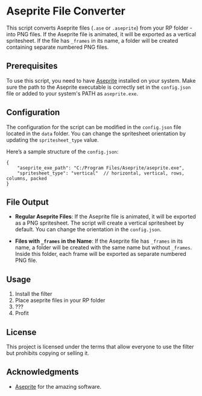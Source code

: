 # Aseprite File Converter

This script converts Aseprite files (`.ase` or `.aseprite`) from your RP folder - into PNG files. If the Aseprite file is animated, it will be exported as a vertical spritesheet. If the file has `_frames` in its name, a folder will be created containing separate numbered PNG files.

## Prerequisites

To use this script, you need to have [Aseprite](https://aseprite.org/) installed on your system. Make sure the path to the Aseprite executable is correctly set in the `config.json` file or added to your system's PATH as `aseprite.exe`.

## Configuration

The configuration for the script can be modified in the `config.json` file located in the `data` folder. You can change the spritesheet orientation by updating the `spritesheet_type` value. 

Here’s a sample structure of the `config.json`:

```jsonc
{
    "aseprite_exe_path": "C:/Program Files/Aseprite/aseprite.exe",
    "spritesheet_type": "vertical"  // horizontal, vertical, rows, columns, packed
}
```

## File Output

- **Regular Aseprite Files**: If the Aseprite file is animated, it will be exported as a PNG spritesheet. The script will create a vertical spritesheet by default. You can change the orientation in the `config.json`.

- **Files with `_frames` in the Name**: If the Aseprite file has `_frames` in its name, a folder will be created with the same name but without `_frames`. Inside this folder, each frame will be exported as separate numbered PNG file.

## Usage

1. Install the filter
2. Place aseprite files in your RP folder
3. ???
4. Profit

## License

This project is licensed under the terms that allow everyone to use the filter but prohibits copying or selling it.

## Acknowledgments

- [Aseprite](https://aseprite.org/) for the amazing software.
